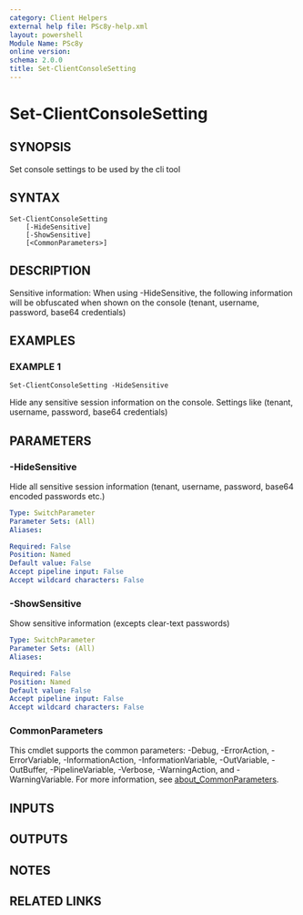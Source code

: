 ```yaml
---
category: Client Helpers
external help file: PSc8y-help.xml
layout: powershell
Module Name: PSc8y
online version:
schema: 2.0.0
title: Set-ClientConsoleSetting
---
```


# Set-ClientConsoleSetting

## SYNOPSIS
Set console settings to be used by the cli tool

## SYNTAX

```
Set-ClientConsoleSetting
	[-HideSensitive]
	[-ShowSensitive]
	[<CommonParameters>]
```

## DESCRIPTION
Sensitive information:
When using -HideSensitive, the following information will be obfuscated when shown on the console
(tenant, username, password, base64 credentials)

## EXAMPLES

### EXAMPLE 1
```
Set-ClientConsoleSetting -HideSensitive
```

Hide any sensitive session information on the console.
Settings like (tenant, username, password, base64 credentials)

## PARAMETERS

### -HideSensitive
Hide all sensitive session information (tenant, username, password, base64 encoded passwords etc.)

```yaml
Type: SwitchParameter
Parameter Sets: (All)
Aliases:

Required: False
Position: Named
Default value: False
Accept pipeline input: False
Accept wildcard characters: False
```

### -ShowSensitive
Show sensitive information (excepts clear-text passwords)

```yaml
Type: SwitchParameter
Parameter Sets: (All)
Aliases:

Required: False
Position: Named
Default value: False
Accept pipeline input: False
Accept wildcard characters: False
```

### CommonParameters
This cmdlet supports the common parameters: -Debug, -ErrorAction, -ErrorVariable, -InformationAction, -InformationVariable, -OutVariable, -OutBuffer, -PipelineVariable, -Verbose, -WarningAction, and -WarningVariable. For more information, see [about_CommonParameters](http://go.microsoft.com/fwlink/?LinkID=113216).

## INPUTS

## OUTPUTS

## NOTES

## RELATED LINKS
